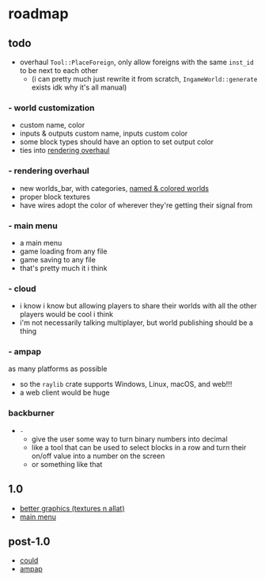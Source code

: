 # roadmap

## todo

- overhaul `Tool::PlaceForeign`, only allow foreigns with the same `inst_id` to be next to each other
  - (i can pretty much just rewrite it from scratch, `IngameWorld::generate` exists idk why it's all manual)

### - world customization

- custom name, color
- inputs & outputs custom name, inputs custom color
- some block types should have an option to set output color
- ties into [rendering overhaul](#--rendering-overhaul)

### - rendering overhaul

- new worlds_bar, with categories, [named & colored worlds](#--world-customization)
- proper block textures
- have wires adopt the color of wherever they're getting their signal from

### - main menu

- a main menu
- game loading from any file
- game saving to any file
- that's pretty much it i think

### - cloud

- i know i know but allowing players to share their worlds with all the other players would be cool i think
- i'm not necessarily talking multiplayer, but world publishing should be a thing

### - ampap

as many platforms as possible

- so the `raylib` crate supports Windows, Linux, macOS, and web!!!
- a web client would be huge

### backburner

- `-`
  - give the user some way to turn binary numbers into decimal
  - like a tool that can be used to select blocks in a row and turn their on/off value into a number on the screen
  - or something like that

## 1.0

- [better graphics (textures n allat)](#--rendering-overhaul)
- [main menu](#--main-menu)

## post-1.0

- [could](#--cloud)
- [ampap](#--ampap)
